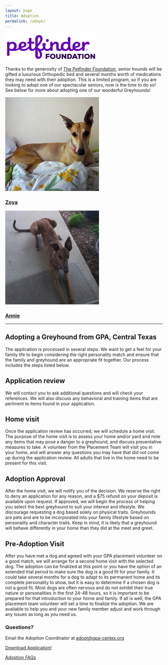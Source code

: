 ```yaml
---
layout: page
title: Adoption
permalink: /adopt/
---
```


<div class="text-center">
  <img src="/img/sponsors/PetFinderFoundation.png" alt="The Petfinder Foundation">
</div>
<p>
Thanks to the generosity of <a href="http://www.petfinderfoundation.com/">The Petfinder Foundation</a>,
senior hounds will be gifted a luxurious Orthopedic bed and several months worth of medications they may need with their adoption.  This is a limited program, so if you are looking to adopt one of our spectacular seniors, now is the time to do so!
See below for more about adopting one of our wonderful Greyhounds!
</p>
<div class="row">
  <div class="col-sm-2 col-md-2">
  </div>
  <div class="col-sm-4 col-md-4">
    <a class="thumbnail" href="/greyhounds/zoya/">
      <img class="img-rounded" src="/img/thm/zoya.jpeg">
      <div class="caption">
        <h3>Zoya</h3>
      </div>
    </a>
  </div>
  <div class="col-sm-4 col-md-4">
    <a class="thumbnail" href="/greyhounds/annie/">
      <img class="img-rounded" src="/img/thm/annie.jpg">
      <div class="caption">
        <h3>Annie</h3>
      </div>
    </a>
  </div>
  <div class="col-sm-2 col-md-2">
  </div>
</div>

<hr>

Adopting a Greyhound from GPA, Central Texas
--------------------------------------------

The application is processed in several steps. We want to get a feel for your family life to begin considering the right
personality match and ensure that the family and greyhound are an appropriate fit together. Our process includes the steps listed below.

Application review
------------------

We will contact you to ask additional questions and will check your references. We will also discuss any behavioral and
training items that are pertinent to items found in your application.

Home visit
----------

Once the application review has occurred, we will schedule a home visit. The purpose of the home visit is to assess your
home and/or yard and note any items that may pose a danger to a greyhound, and discuss preventative measures to take. A
volunteer from the Placement Team will visit you in your home, and will answer any questions you may have that did not
come up during the application review. All adults that live in the home need to be present for this visit.

Adoption Approval
------------------------

After the home visit, we will notify you of the decision. We reserve the right to deny an application for any reason,
and a $75 refund on your deposit is available upon request. If approved, we will begin the process of helping you select
the best greyhound to suit your interest and lifestyle. We discourage requesting a dog based solely on physical traits.
Greyhounds are pets and are to be incorporated into your family lifestyle based on personality and character traits.
Keep in mind, it is likely that a greyhound will behave differently in your home than they did at the meet and greet.

Pre-Adoption Visit
------------------

After you have met a dog and agreed with your GPA placement volunteer on a good match, we will arrange for a second home
visit with the selected dog. The adoption can be finalized at this point or you have the option of an extended trial
period to make sure the dog is a good fit for your family. It could take several months for a dog to adapt to its
permanent home and its complete personality to show, but it is easy to determine if a chosen dog is not a good fit. Most
dogs are often nervous and do not exhibit their true nature or personalities in the first 24-48 hours, so it is
important to be prepared for that introduction to your home and family. If all is well, the GPA placement team volunteer
will set a time to finalize the adoption. We are available to help you and your new family member adjust and work
through any issues as long as you need us.

### Questions?

Email the Adoption Coordinator at [adopt@gpa-centex.org](mailto:adopt@gpa-centex.org)

<div class="text-center">
  <a class="btn btn-lg btn-success" href="/docs/Adoption_Foster_Application.pdf" role="button">Download Application!</a>
  <p></p>

  <div class="panel-footer">
    <a href="/adopt/faqs">Adoption FAQs</a>
  </div>
</div>
